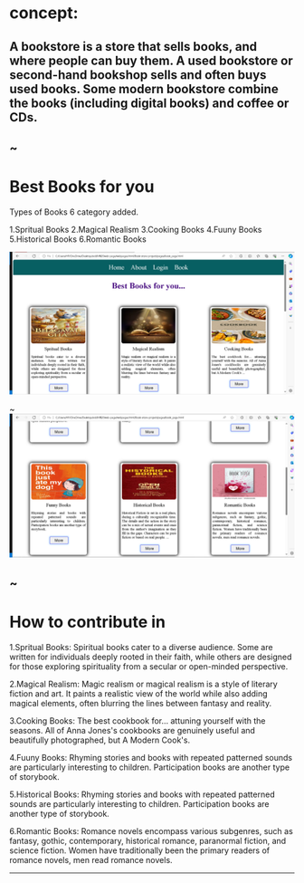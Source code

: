 # concept:

## A bookstore is a store that sells books, and where people can buy them. A used bookstore or second-hand bookshop sells and often buys used books. Some modern bookstore combine the books (including digital books) and coffee or CDs.

~
---
# Best Books for you
 Types of Books 6 category added.

 1.Spritual Books
 2.Magical Realism
 3.Cooking Books
 4.Fuuny Books
 5.Historical Books
 6.Romantic Books

![Screenshot](./images/cards1.png.png)


~
![Screenshoot](./images/cards2.png.png)

~
---
# How to contribute in

1.Spritual Books:
                Spiritual books cater to a diverse audience. Some are written for individuals deeply rooted in their faith, while others are designed for those exploring spirituality from a secular or open-minded perspective.

2.Magical Realism:
                 Magic realism or magical realism is a style of literary fiction and art. It paints a realistic view of the world while also adding magical elements, often blurring the lines between fantasy and reality.

3.Cooking Books:
                The best cookbook for… attuning yourself with the seasons. All of Anna Jones's cookbooks are genuinely useful and beautifully photographed, but A Modern Cook's.

 4.Fuuny Books:
              Rhyming stories and books with repeated patterned sounds are particularly interesting to children. Participation books are another type of storybook.

 5.Historical Books:
                Rhyming stories and books with repeated patterned sounds are particularly interesting to children. Participation books are another type of storybook.

 6.Romantic Books:
                  Romance novels encompass various subgenres, such as fantasy, gothic, contemporary, historical romance, paranormal fiction, and science fiction. Women have traditionally been the primary readers of romance novels, men read romance novels.

---



<a href="">
